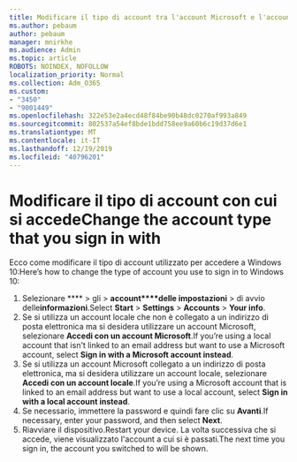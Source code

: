 ```yaml
---
title: Modificare il tipo di account tra l'account Microsoft e l'account locale
ms.author: pebaum
author: pebaum
manager: mnirkhe
ms.audience: Admin
ms.topic: article
ROBOTS: NOINDEX, NOFOLLOW
localization_priority: Normal
ms.collection: Adm_O365
ms.custom:
- "3450"
- "9001449"
ms.openlocfilehash: 322e53e2a4ecd48f84be90b48dc0270af993a849
ms.sourcegitcommit: 802537a54ef8bde1bdd758ee9a60b6c19d37d6e1
ms.translationtype: MT
ms.contentlocale: it-IT
ms.lasthandoff: 12/19/2019
ms.locfileid: "40796201"
---
```

# <a name="change-the-account-type-that-you-sign-in-with"></a><span data-ttu-id="3dc16-102">Modificare il tipo di account con cui si accede</span><span class="sxs-lookup"><span data-stu-id="3dc16-102">Change the account type that you sign in with</span></span>

<span data-ttu-id="3dc16-103">Ecco come modificare il tipo di account utilizzato per accedere a Windows 10:</span><span class="sxs-lookup"><span data-stu-id="3dc16-103">Here’s how to change the type of account you use to sign in to Windows 10:</span></span>

1. <span data-ttu-id="3dc16-104">Selezionare \*\*\*\* > gli > **account\*\*\*\*delle impostazioni** > di avvio delle**informazioni**.</span><span class="sxs-lookup"><span data-stu-id="3dc16-104">Select **Start** > **Settings** > **Accounts** > **Your info**.</span></span>
2. <span data-ttu-id="3dc16-105">Se si utilizza un account locale che non è collegato a un indirizzo di posta elettronica ma si desidera utilizzare un account Microsoft, selezionare **Accedi con un account Microsoft**.</span><span class="sxs-lookup"><span data-stu-id="3dc16-105">If you’re using a local account that isn't linked to an email address but want to use a Microsoft account, select **Sign in with a Microsoft account instead**.</span></span>
3. <span data-ttu-id="3dc16-106">Se si utilizza un account Microsoft collegato a un indirizzo di posta elettronica, ma si desidera utilizzare un account locale, selezionare **Accedi con un account locale**.</span><span class="sxs-lookup"><span data-stu-id="3dc16-106">If you’re using a Microsoft account that is linked to an email address but want to use a local account, select **Sign in with a local account instead**.</span></span>
4. <span data-ttu-id="3dc16-107">Se necessario, immettere la password e quindi fare clic su **Avanti**.</span><span class="sxs-lookup"><span data-stu-id="3dc16-107">If necessary, enter your password, and then select **Next**.</span></span>
5. <span data-ttu-id="3dc16-108">Riavviare il dispositivo.</span><span class="sxs-lookup"><span data-stu-id="3dc16-108">Restart your device.</span></span> <span data-ttu-id="3dc16-109">La volta successiva che si accede, viene visualizzato l'account a cui si è passati.</span><span class="sxs-lookup"><span data-stu-id="3dc16-109">The next time you sign in, the account you switched to will be shown.</span></span>